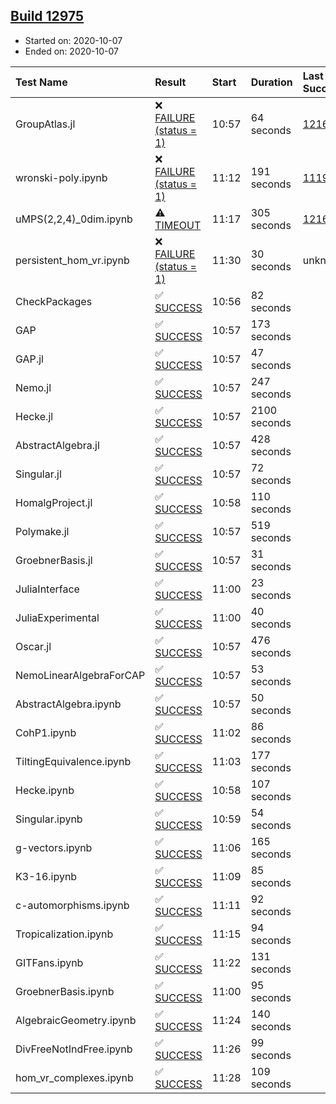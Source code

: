 ## [Build 12975](https://oscarci.mathematik.uni-kl.de/job/oscar/12975/)

* Started on: 2020-10-07
* Ended on: 2020-10-07

| Test Name    | Result | Start | Duration | Last Success | First Failure |
|:-------------|:-------|:------|:---------|:-------------|:--------------|
| GroupAtlas.jl | ❌ [FAILURE (status = 1)](https://oscarci.mathematik.uni-kl.de/job/oscar/12975/artifact/logs/build-12975/GroupAtlas.jl.log) | 10:57 | 64 seconds | [12167](https://oscarci.mathematik.uni-kl.de/job/oscar/12167/) | [12168](https://oscarci.mathematik.uni-kl.de/job/oscar/12168/) |
| wronski-poly.ipynb | ❌ [FAILURE (status = 1)](https://oscarci.mathematik.uni-kl.de/job/oscar/12975/artifact/logs/build-12975/wronski-poly.ipynb.log) | 11:12 | 191 seconds | [11192](https://oscarci.mathematik.uni-kl.de/job/oscar/11192/) | [11193](https://oscarci.mathematik.uni-kl.de/job/oscar/11193/) |
| uMPS(2,2,4)_0dim.ipynb | ⚠ [TIMEOUT](https://oscarci.mathematik.uni-kl.de/job/oscar/12975/artifact/logs/build-12975/uMPS-2-2-4-_0dim.ipynb.log) | 11:17 | 305 seconds | [12167](https://oscarci.mathematik.uni-kl.de/job/oscar/12167/) | [12168](https://oscarci.mathematik.uni-kl.de/job/oscar/12168/) |
| persistent_hom_vr.ipynb | ❌ [FAILURE (status = 1)](https://oscarci.mathematik.uni-kl.de/job/oscar/12975/artifact/logs/build-12975/persistent_hom_vr.ipynb.log) | 11:30 | 30 seconds | unknown | unknown |
| CheckPackages | ✅ [SUCCESS](https://oscarci.mathematik.uni-kl.de/job/oscar/12975/artifact/logs/build-12975/CheckPackages.log) | 10:56 | 82 seconds |  |  |
| GAP | ✅ [SUCCESS](https://oscarci.mathematik.uni-kl.de/job/oscar/12975/artifact/logs/build-12975/GAP.log) | 10:57 | 173 seconds |  |  |
| GAP.jl | ✅ [SUCCESS](https://oscarci.mathematik.uni-kl.de/job/oscar/12975/artifact/logs/build-12975/GAP.jl.log) | 10:57 | 47 seconds |  |  |
| Nemo.jl | ✅ [SUCCESS](https://oscarci.mathematik.uni-kl.de/job/oscar/12975/artifact/logs/build-12975/Nemo.jl.log) | 10:57 | 247 seconds |  |  |
| Hecke.jl | ✅ [SUCCESS](https://oscarci.mathematik.uni-kl.de/job/oscar/12975/artifact/logs/build-12975/Hecke.jl.log) | 10:57 | 2100 seconds |  |  |
| AbstractAlgebra.jl | ✅ [SUCCESS](https://oscarci.mathematik.uni-kl.de/job/oscar/12975/artifact/logs/build-12975/AbstractAlgebra.jl.log) | 10:57 | 428 seconds |  |  |
| Singular.jl | ✅ [SUCCESS](https://oscarci.mathematik.uni-kl.de/job/oscar/12975/artifact/logs/build-12975/Singular.jl.log) | 10:57 | 72 seconds |  |  |
| HomalgProject.jl | ✅ [SUCCESS](https://oscarci.mathematik.uni-kl.de/job/oscar/12975/artifact/logs/build-12975/HomalgProject.jl.log) | 10:58 | 110 seconds |  |  |
| Polymake.jl | ✅ [SUCCESS](https://oscarci.mathematik.uni-kl.de/job/oscar/12975/artifact/logs/build-12975/Polymake.jl.log) | 10:57 | 519 seconds |  |  |
| GroebnerBasis.jl | ✅ [SUCCESS](https://oscarci.mathematik.uni-kl.de/job/oscar/12975/artifact/logs/build-12975/GroebnerBasis.jl.log) | 10:57 | 31 seconds |  |  |
| JuliaInterface | ✅ [SUCCESS](https://oscarci.mathematik.uni-kl.de/job/oscar/12975/artifact/logs/build-12975/JuliaInterface.log) | 11:00 | 23 seconds |  |  |
| JuliaExperimental | ✅ [SUCCESS](https://oscarci.mathematik.uni-kl.de/job/oscar/12975/artifact/logs/build-12975/JuliaExperimental.log) | 11:00 | 40 seconds |  |  |
| Oscar.jl | ✅ [SUCCESS](https://oscarci.mathematik.uni-kl.de/job/oscar/12975/artifact/logs/build-12975/Oscar.jl.log) | 10:57 | 476 seconds |  |  |
| NemoLinearAlgebraForCAP | ✅ [SUCCESS](https://oscarci.mathematik.uni-kl.de/job/oscar/12975/artifact/logs/build-12975/NemoLinearAlgebraForCAP.log) | 10:57 | 53 seconds |  |  |
| AbstractAlgebra.ipynb | ✅ [SUCCESS](https://oscarci.mathematik.uni-kl.de/job/oscar/12975/artifact/logs/build-12975/AbstractAlgebra.ipynb.log) | 10:57 | 50 seconds |  |  |
| CohP1.ipynb | ✅ [SUCCESS](https://oscarci.mathematik.uni-kl.de/job/oscar/12975/artifact/logs/build-12975/CohP1.ipynb.log) | 11:02 | 86 seconds |  |  |
| TiltingEquivalence.ipynb | ✅ [SUCCESS](https://oscarci.mathematik.uni-kl.de/job/oscar/12975/artifact/logs/build-12975/TiltingEquivalence.ipynb.log) | 11:03 | 177 seconds |  |  |
| Hecke.ipynb | ✅ [SUCCESS](https://oscarci.mathematik.uni-kl.de/job/oscar/12975/artifact/logs/build-12975/Hecke.ipynb.log) | 10:58 | 107 seconds |  |  |
| Singular.ipynb | ✅ [SUCCESS](https://oscarci.mathematik.uni-kl.de/job/oscar/12975/artifact/logs/build-12975/Singular.ipynb.log) | 10:59 | 54 seconds |  |  |
| g-vectors.ipynb | ✅ [SUCCESS](https://oscarci.mathematik.uni-kl.de/job/oscar/12975/artifact/logs/build-12975/g-vectors.ipynb.log) | 11:06 | 165 seconds |  |  |
| K3-16.ipynb | ✅ [SUCCESS](https://oscarci.mathematik.uni-kl.de/job/oscar/12975/artifact/logs/build-12975/K3-16.ipynb.log) | 11:09 | 85 seconds |  |  |
| c-automorphisms.ipynb | ✅ [SUCCESS](https://oscarci.mathematik.uni-kl.de/job/oscar/12975/artifact/logs/build-12975/c-automorphisms.ipynb.log) | 11:11 | 92 seconds |  |  |
| Tropicalization.ipynb | ✅ [SUCCESS](https://oscarci.mathematik.uni-kl.de/job/oscar/12975/artifact/logs/build-12975/Tropicalization.ipynb.log) | 11:15 | 94 seconds |  |  |
| GITFans.ipynb | ✅ [SUCCESS](https://oscarci.mathematik.uni-kl.de/job/oscar/12975/artifact/logs/build-12975/GITFans.ipynb.log) | 11:22 | 131 seconds |  |  |
| GroebnerBasis.ipynb | ✅ [SUCCESS](https://oscarci.mathematik.uni-kl.de/job/oscar/12975/artifact/logs/build-12975/GroebnerBasis.ipynb.log) | 11:00 | 95 seconds |  |  |
| AlgebraicGeometry.ipynb | ✅ [SUCCESS](https://oscarci.mathematik.uni-kl.de/job/oscar/12975/artifact/logs/build-12975/AlgebraicGeometry.ipynb.log) | 11:24 | 140 seconds |  |  |
| DivFreeNotIndFree.ipynb | ✅ [SUCCESS](https://oscarci.mathematik.uni-kl.de/job/oscar/12975/artifact/logs/build-12975/DivFreeNotIndFree.ipynb.log) | 11:26 | 99 seconds |  |  |
| hom_vr_complexes.ipynb | ✅ [SUCCESS](https://oscarci.mathematik.uni-kl.de/job/oscar/12975/artifact/logs/build-12975/hom_vr_complexes.ipynb.log) | 11:28 | 109 seconds |  |  |
